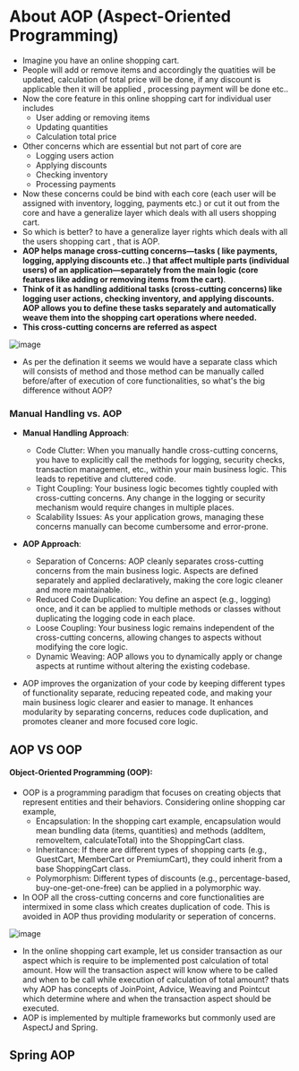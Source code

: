 # About AOP (Aspect-Oriented Programming)
- Imagine you have an online shopping cart.
- People will add or remove items and accordingly the quatities will be updated, calculation of total price will be done, if any discount is applicable then it will be applied , processing payment will be done etc..
- Now the core feature in this online shopping cart for individual user includes
  - User adding or removing items
  - Updating quantities
  - Calculation total price
- Other concerns which are essential but not part of core are
  - Logging users action
  - Applying discounts
  - Checking inventory
  - Processing payments
- Now these concerns could be bind with each core (each user will be assigned with inventory, logging, payments etc.) or cut it out from the core and have a generalize layer which deals with all users shopping cart.
- So which is better? to have a generalize layer rights which deals with all the users shopping cart , that is AOP.
- **AOP helps manage cross-cutting concerns—tasks ( like payments, logging, applying discounts etc..) that affect multiple parts (individual users) of an application—separately from the main logic (core features like adding or removing items from the cart)**.
- **Think of it as handling additional tasks (cross-cutting concerns) like logging user actions, checking inventory, and applying discounts. AOP allows you to define these tasks separately and automatically weave them into the shopping cart operations where needed.**
- **This cross-cutting concerns are referred as aspect**


![image](https://github.com/user-attachments/assets/f457afe9-98fc-457f-920b-977c5f7f8853)

- As per the defination it seems we would have a separate class which will consists of method and those method can be manually called before/after of execution of core functionalities, so what's the big difference without AOP?

### Manual Handling vs. AOP
- **Manual Handling Approach**:
  - Code Clutter: When you manually handle cross-cutting concerns, you have to explicitly call the methods for logging, security checks, transaction management, etc., within your main business logic. This leads to repetitive and cluttered code.
  - Tight Coupling: Your business logic becomes tightly coupled with cross-cutting concerns. Any change in the logging or security mechanism would require changes in multiple places.
  - Scalability Issues: As your application grows, managing these concerns manually can become cumbersome and error-prone.

- **AOP Approach**:
  - Separation of Concerns: AOP cleanly separates cross-cutting concerns from the main business logic. Aspects are defined separately and applied declaratively, making the core logic cleaner and more maintainable.
  - Reduced Code Duplication: You define an aspect (e.g., logging) once, and it can be applied to multiple methods or classes without duplicating the logging code in each place.
  - Loose Coupling: Your business logic remains independent of the cross-cutting concerns, allowing changes to aspects without modifying the core logic.
  - Dynamic Weaving: AOP allows you to dynamically apply or change aspects at runtime without altering the existing codebase.
 
- AOP improves the organization of your code by keeping different types of functionality separate, reducing repeated code, and making your main business logic clearer and easier to manage. It enhances modularity by separating concerns, reduces code duplication, and promotes cleaner and more focused core logic. 

## AOP VS OOP
#### Object-Oriented Programming (OOP):
- OOP is a programming paradigm that focuses on creating objects that represent entities and their behaviors. Considering online shopping car example,
  - Encapsulation: In the shopping cart example, encapsulation would mean bundling data (items, quantities) and methods (addItem, removeItem, calculateTotal) into the ShoppingCart class.
  - Inheritance: If there are different types of shopping carts (e.g., GuestCart, MemberCart or PremiumCart), they could inherit from a base ShoppingCart class.
  - Polymorphism: Different types of discounts (e.g., percentage-based, buy-one-get-one-free) can be applied in a polymorphic way.
- In OOP all the cross-cutting concerns and core functionalities are intermixed in some class which creates duplication of code. This is avoided in AOP thus providing modularity or seperation of concerns.

![image](https://github.com/user-attachments/assets/30766a4b-f0e9-4bd2-8eb8-6b6c3ab9ea90)

- In the online shopping cart example, let us consider transaction as our aspect which is require to be implemented post calculation of total amount. How will the transaction aspect will know where to be called and when to be call while execution of calculation of total amount? thats why AOP has concepts of JoinPoint, Advice, Weaving and Pointcut which determine where and when the transaction aspect should be executed.
- AOP is implemented by multiple frameworks but commonly used are AspectJ and Spring.

## Spring AOP



